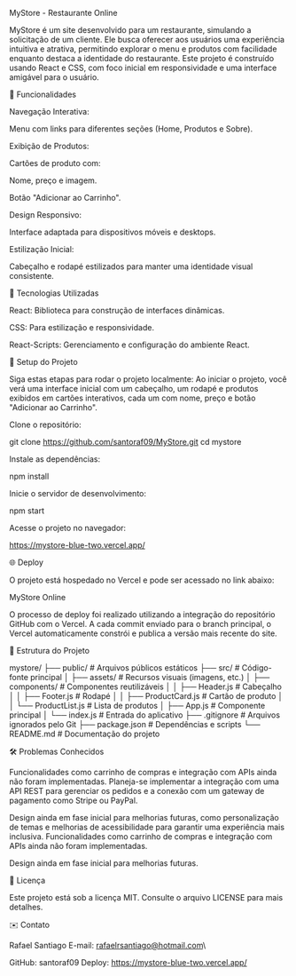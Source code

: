MyStore - Restaurante Online

MyStore é um site desenvolvido para um restaurante, simulando a solicitação de um cliente. Ele busca oferecer aos usuários uma experiência intuitiva e atrativa, permitindo explorar o menu e produtos com facilidade enquanto destaca a identidade do restaurante. Este projeto é construído usando React e CSS, com foco inicial em responsividade e uma interface amigável para o usuário.

🌟 Funcionalidades

Navegação Interativa:

Menu com links para diferentes seções (Home, Produtos e Sobre).

Exibição de Produtos:

Cartões de produto com:

Nome, preço e imagem.

Botão "Adicionar ao Carrinho".

Design Responsivo:

Interface adaptada para dispositivos móveis e desktops.

Estilização Inicial:

Cabeçalho e rodapé estilizados para manter uma identidade visual consistente.

🚀 Tecnologias Utilizadas

React: Biblioteca para construção de interfaces dinâmicas.

CSS: Para estilização e responsividade.

React-Scripts: Gerenciamento e configuração do ambiente React.

📆 Setup do Projeto

Siga estas etapas para rodar o projeto localmente: Ao iniciar o projeto, você verá uma interface inicial com um cabeçalho, um rodapé e produtos exibidos em cartões interativos, cada um com nome, preço e botão "Adicionar ao Carrinho".

Clone o repositório:

git clone https://github.com/santoraf09/MyStore.git
cd mystore

Instale as dependências:

npm install

Inicie o servidor de desenvolvimento:

npm start

Acesse o projeto no navegador:

https://mystore-blue-two.vercel.app/

🌐 Deploy

O projeto está hospedado no Vercel e pode ser acessado no link abaixo:

MyStore Online

O processo de deploy foi realizado utilizando a integração do repositório GitHub com o Vercel. A cada commit enviado para o branch principal, o Vercel automaticamente constrói e publica a versão mais recente do site.

📂 Estrutura do Projeto

mystore/
├── public/                 # Arquivos públicos estáticos
├── src/                    # Código-fonte principal
│   ├── assets/             # Recursos visuais (imagens, etc.)
│   ├── components/         # Componentes reutilizáveis
│   │   ├── Header.js       # Cabeçalho
│   │   ├── Footer.js       # Rodapé
│   │   ├── ProductCard.js  # Cartão de produto
│   │   └── ProductList.js  # Lista de produtos
│   ├── App.js              # Componente principal
│   └── index.js            # Entrada do aplicativo
├── .gitignore              # Arquivos ignorados pelo Git
├── package.json            # Dependências e scripts
└── README.md               # Documentação do projeto

🛠️ Problemas Conhecidos

Funcionalidades como carrinho de compras e integração com APIs ainda não foram implementadas. Planeja-se implementar a integração com uma API REST para gerenciar os pedidos e a conexão com um gateway de pagamento como Stripe ou PayPal.

Design ainda em fase inicial para melhorias futuras, como personalização de temas e melhorias de acessibilidade para garantir uma experiência mais inclusiva. Funcionalidades como carrinho de compras e integração com APIs ainda não foram implementadas.

Design ainda em fase inicial para melhorias futuras.

📄 Licença

Este projeto está sob a licença MIT. Consulte o arquivo LICENSE para mais detalhes.

✉️ Contato

Rafael Santiago
E-mail: [rafaelrsantiago@hotmail.com](mailto\:rafaelrsantiago@hotmail.com)\

GitHub: santoraf09
Deploy: https://mystore-blue-two.vercel.app/ 


